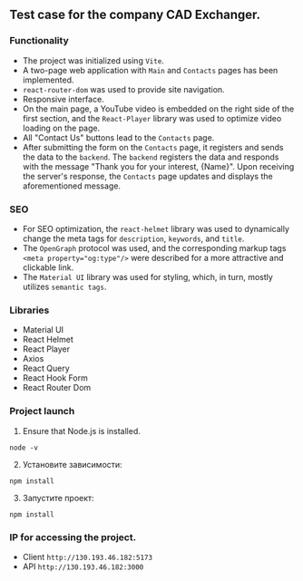 ## Test case for the company CAD Exchanger.
### Functionality
- The project was initialized using `Vite`.
- A two-page web application with `Main` and `Contacts` pages has been implemented.
- `react-router-dom` was used to provide site navigation.
- Responsive interface.
- On the main page, a YouTube video is embedded on the right side of the first section, and the `React-Player` library was used to optimize video loading on the page.
- All "Contact Us" buttons lead to the `Contacts` page.
- After submitting the form on the `Contacts` page, it registers and sends the data to the `backend`. The `backend` registers the data and responds with the message "Thank you for your interest, {Name}". Upon receiving the server's response, the `Contacts` page updates and displays the aforementioned message.
### SEO
- For SEO optimization, the `react-helmet` library was used to dynamically change the meta tags for `description`, `keywords`, and `title`.
- The `OpenGraph` protocol was used, and the corresponding markup tags `<meta property="og:type"/>` were described for a more attractive and clickable link.
- The `Material UI` library was used for styling, which, in turn, mostly utilizes `semantic tags`.

### Libraries
- Material UI
- React Helmet
- React Player
- Axios
- React Query
- React Hook Form
- React Router Dom

### Project launch
1. Ensure that Node.js is installed.
```
node -v
```
2. Установите зависимости:
```
npm install
```
3. Запустите проект:
```
npm install
```
### IP for accessing the project.
- Client `http://130.193.46.182:5173`
- API `http://130.193.46.182:3000`
